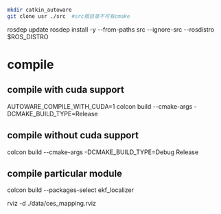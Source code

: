 ```sh
mkdir catkin_autoware
git clone usr ./src  #src根目录不可有cmake

```

rosdep update
rosdep install -y --from-paths src --ignore-src --rosdistro $ROS_DISTRO

# compile
## compile with cuda support
AUTOWARE_COMPILE_WITH_CUDA=1 colcon build --cmake-args -DCMAKE_BUILD_TYPE=Release

## compile without cuda support
colcon build --cmake-args -DCMAKE_BUILD_TYPE=Debug Release

## compile particular module
colcon build --packages-select ekf_localizer

rviz -d ./data/ces_mapping.rviz 